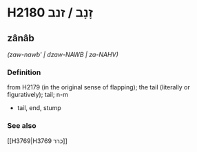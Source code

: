 # H2180 זָנָב / זנב

## zânâb

_(zaw-nawb' | dzaw-NAWB | za-NAHV)_

### Definition

from H2179 (in the original sense of flapping); the tail (literally or figuratively); tail; n-m

- tail, end, stump

### See also

[[H3769|H3769 כרר]]
